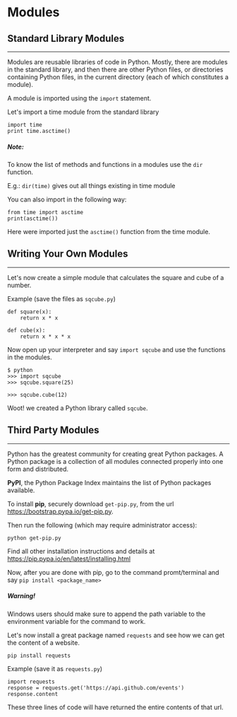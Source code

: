 # Modules


## Standard Library Modules
---
Modules are reusable libraries of code in Python. Mostly, there are modules in the standard library, and then there are other Python files, or directories containing Python files, in the current directory (each of which constitutes a module).

A module is imported using the `import` statement.


Let's import a time module from the standard library

```
import time
print time.asctime()
```

##### Note:

To know the list of methods and functions in a modules use the ``dir`` function.

E.g.: `dir(time)` gives out all things existing in time module

You can also import in the following way:

```
from time import asctime
print(asctime())
```

Here were imported just the `asctime()` function from the time module.


## Writing Your Own Modules
---

Let's now create a simple module that calculates the square and cube of a number.

Example (save the files as ``sqcube.py``)

```
def square(x):
    return x * x

def cube(x):
    return x * x * x
```

Now open up your interpreter and say `import sqcube` and use the functions in the modules.

```
$ python
>>> import sqcube
>>> sqcube.square(25)

>>> sqcube.cube(12)
```

Woot! we created a Python library called ``sqcube``.



## Third Party Modules
---

Python has the greatest community for creating great Python packages. A Python package is a collection of all modules connected properly into one form and distributed.

**PyPI**, the Python Package Index maintains the list of Python packages available.

To install **pip**, securely download `get-pip.py`, from the url <https://bootstrap.pypa.io/get-pip.py>.

Then run the following (which may require administrator access):

`python get-pip.py`

Find all other installation instructions and details at https://pip.pypa.io/en/latest/installing.html

Now, after you are done with pip, go to the command promt/terminal and say ``pip install <package_name>``

##### Warning!

Windows users should make sure to append the path variable to the environment variable for the command to work.


Let's now install a great package named ``requests`` and see how we can get the content of a website.

`pip install requests`


Example (save it as ``requests.py``)

```
import requests
response = requests.get('https://api.github.com/events')
response.content
```

These three lines of code will have returned the entire contents of that url.
